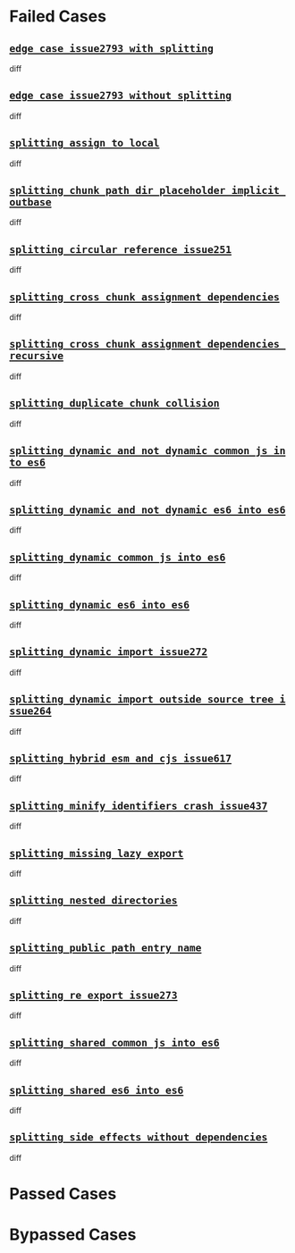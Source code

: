 # Failed Cases
## [`edge_case_issue2793_with_splitting`](../../../crates/rolldown/tests/esbuild/splitting/edge_case_issue2793_with_splitting/diff.md)
  diff
## [`edge_case_issue2793_without_splitting`](../../../crates/rolldown/tests/esbuild/splitting/edge_case_issue2793_without_splitting/diff.md)
  diff
## [`splitting_assign_to_local`](../../../crates/rolldown/tests/esbuild/splitting/splitting_assign_to_local/diff.md)
  diff
## [`splitting_chunk_path_dir_placeholder_implicit_outbase`](../../../crates/rolldown/tests/esbuild/splitting/splitting_chunk_path_dir_placeholder_implicit_outbase/diff.md)
  diff
## [`splitting_circular_reference_issue251`](../../../crates/rolldown/tests/esbuild/splitting/splitting_circular_reference_issue251/diff.md)
  diff
## [`splitting_cross_chunk_assignment_dependencies`](../../../crates/rolldown/tests/esbuild/splitting/splitting_cross_chunk_assignment_dependencies/diff.md)
  diff
## [`splitting_cross_chunk_assignment_dependencies_recursive`](../../../crates/rolldown/tests/esbuild/splitting/splitting_cross_chunk_assignment_dependencies_recursive/diff.md)
  diff
## [`splitting_duplicate_chunk_collision`](../../../crates/rolldown/tests/esbuild/splitting/splitting_duplicate_chunk_collision/diff.md)
  diff
## [`splitting_dynamic_and_not_dynamic_common_js_into_es6`](../../../crates/rolldown/tests/esbuild/splitting/splitting_dynamic_and_not_dynamic_common_js_into_es6/diff.md)
  diff
## [`splitting_dynamic_and_not_dynamic_es6_into_es6`](../../../crates/rolldown/tests/esbuild/splitting/splitting_dynamic_and_not_dynamic_es6_into_es6/diff.md)
  diff
## [`splitting_dynamic_common_js_into_es6`](../../../crates/rolldown/tests/esbuild/splitting/splitting_dynamic_common_js_into_es6/diff.md)
  diff
## [`splitting_dynamic_es6_into_es6`](../../../crates/rolldown/tests/esbuild/splitting/splitting_dynamic_es6_into_es6/diff.md)
  diff
## [`splitting_dynamic_import_issue272`](../../../crates/rolldown/tests/esbuild/splitting/splitting_dynamic_import_issue272/diff.md)
  diff
## [`splitting_dynamic_import_outside_source_tree_issue264`](../../../crates/rolldown/tests/esbuild/splitting/splitting_dynamic_import_outside_source_tree_issue264/diff.md)
  diff
## [`splitting_hybrid_esm_and_cjs_issue617`](../../../crates/rolldown/tests/esbuild/splitting/splitting_hybrid_esm_and_cjs_issue617/diff.md)
  diff
## [`splitting_minify_identifiers_crash_issue437`](../../../crates/rolldown/tests/esbuild/splitting/splitting_minify_identifiers_crash_issue437/diff.md)
  diff
## [`splitting_missing_lazy_export`](../../../crates/rolldown/tests/esbuild/splitting/splitting_missing_lazy_export/diff.md)
  diff
## [`splitting_nested_directories`](../../../crates/rolldown/tests/esbuild/splitting/splitting_nested_directories/diff.md)
  diff
## [`splitting_public_path_entry_name`](../../../crates/rolldown/tests/esbuild/splitting/splitting_public_path_entry_name/diff.md)
  diff
## [`splitting_re_export_issue273`](../../../crates/rolldown/tests/esbuild/splitting/splitting_re_export_issue273/diff.md)
  diff
## [`splitting_shared_common_js_into_es6`](../../../crates/rolldown/tests/esbuild/splitting/splitting_shared_common_js_into_es6/diff.md)
  diff
## [`splitting_shared_es6_into_es6`](../../../crates/rolldown/tests/esbuild/splitting/splitting_shared_es6_into_es6/diff.md)
  diff
## [`splitting_side_effects_without_dependencies`](../../../crates/rolldown/tests/esbuild/splitting/splitting_side_effects_without_dependencies/diff.md)
  diff
# Passed Cases
# Bypassed Cases
